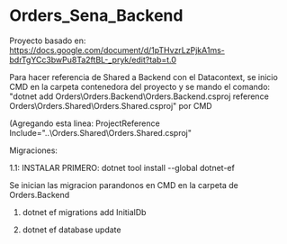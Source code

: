 # Orders_Sena_Backend

Proyecto basado en: https://docs.google.com/document/d/1pTHvzrLzPjkA1ms-bdrTgYCc3bwPu8Ta2ftBL-_pryk/edit?tab=t.0

Para hacer referencia de Shared a Backend con el Datacontext, se inicio CMD en la carpeta contenedora del proyecto y se mando el comando: "dotnet add Orders\Orders.Backend\Orders.Backend.csproj reference Orders\Orders.Shared\Orders.Shared.csproj" por CMD

(Agregando esta linea: ProjectReference Include="..\Orders.Shared\Orders.Shared.csproj"


Migraciones:

1.1: INSTALAR PRIMERO: dotnet tool install --global dotnet-ef

Se inician las migracion parandonos en CMD en la carpeta de Orders.Backend

1. dotnet ef migrations add InitialDb

2. dotnet ef database update



